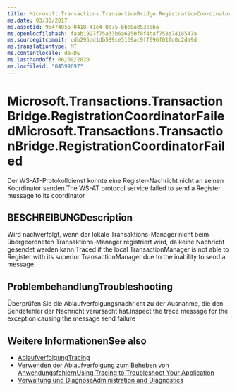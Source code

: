 ```yaml
---
title: Microsoft.Transactions.TransactionBridge.RegistrationCoordinatorFailed
ms.date: 03/30/2017
ms.assetid: 96474056-0418-41e4-8c75-bbc0a853eaba
ms.openlocfilehash: faab1927f75a33b6a6950f8f4baf758e7418547a
ms.sourcegitcommit: cdb295dd1db589ce5169ac9ff096f01fd0c2da9d
ms.translationtype: MT
ms.contentlocale: de-DE
ms.lasthandoff: 06/09/2020
ms.locfileid: "84599697"
---
```

# <a name="microsofttransactionstransactionbridgeregistrationcoordinatorfailed"></a><span data-ttu-id="d6239-102">Microsoft.Transactions.TransactionBridge.RegistrationCoordinatorFailed</span><span class="sxs-lookup"><span data-stu-id="d6239-102">Microsoft.Transactions.TransactionBridge.RegistrationCoordinatorFailed</span></span>
<span data-ttu-id="d6239-103">Der WS-AT-Protokolldienst konnte eine Register-Nachricht nicht an seinen Koordinator senden.</span><span class="sxs-lookup"><span data-stu-id="d6239-103">The WS-AT protocol service failed to send a Register message to its coordinator</span></span>  
  
## <a name="description"></a><span data-ttu-id="d6239-104">BESCHREIBUNG</span><span class="sxs-lookup"><span data-stu-id="d6239-104">Description</span></span>  
 <span data-ttu-id="d6239-105">Wird nachverfolgt, wenn der lokale Transaktions-Manager nicht beim übergeordneten Transaktions-Manager registriert wird, da keine Nachricht gesendet werden kann.</span><span class="sxs-lookup"><span data-stu-id="d6239-105">Traced if the local TransactionManager is not able to Register with its superior TransactionManager due to the inability to send a message.</span></span>  
  
## <a name="troubleshooting"></a><span data-ttu-id="d6239-106">Problembehandlung</span><span class="sxs-lookup"><span data-stu-id="d6239-106">Troubleshooting</span></span>  
 <span data-ttu-id="d6239-107">Überprüfen Sie die Ablaufverfolgungsnachricht zu der Ausnahme, die den Sendefehler der Nachricht verursacht hat.</span><span class="sxs-lookup"><span data-stu-id="d6239-107">Inspect the trace message for the exception causing the message send failure</span></span>  
  
## <a name="see-also"></a><span data-ttu-id="d6239-108">Weitere Informationen</span><span class="sxs-lookup"><span data-stu-id="d6239-108">See also</span></span>

- [<span data-ttu-id="d6239-109">Ablaufverfolgung</span><span class="sxs-lookup"><span data-stu-id="d6239-109">Tracing</span></span>](index.md)
- [<span data-ttu-id="d6239-110">Verwenden der Ablaufverfolgung zum Beheben von Anwendungsfehlern</span><span class="sxs-lookup"><span data-stu-id="d6239-110">Using Tracing to Troubleshoot Your Application</span></span>](using-tracing-to-troubleshoot-your-application.md)
- [<span data-ttu-id="d6239-111">Verwaltung und Diagnose</span><span class="sxs-lookup"><span data-stu-id="d6239-111">Administration and Diagnostics</span></span>](../index.md)
